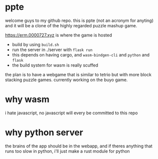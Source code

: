 # ppte
welcome guys to my github repo. this is ppte (not an acronym for anyting) and it will be a clone of the highly regarded puzzle mashup game.

https://erm.0000727.xyz is where the game is hosted

- build by using `build.sh`
- run the server in ./server with `flask run`
- this depends on having cargo, and `wasm-bindgen-cli` and `python` and `flask`
- the build system for wasm is really scuffed

the plan is to have a webgame that is similar to tetrio but with more block stacking puzzle games. currently working on the buyo game.

# why wasm
i hate javascript, no javascript will every be committed to this repo

# why python server
the brains of the app should be in the webapp, and if theres anything that runs too slow in python, i'll just make a rust module for python
